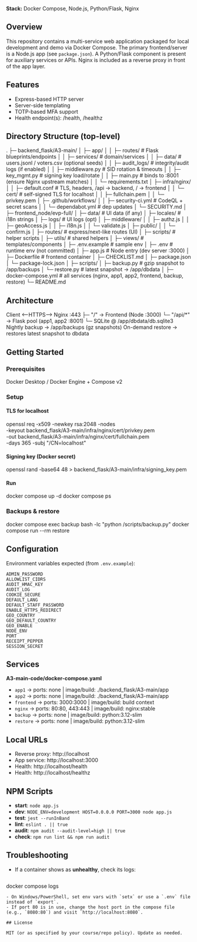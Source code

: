 **Stack:** Docker Compose, Node.js, Python/Flask, Nginx

## Overview

This repository contains a multi-service web application packaged for local development and demo via Docker Compose. The primary frontend/server is a Node.js app (see `package.json`). A Python/Flask component is present for auxiliary services or APIs. Nginx is included as a reverse proxy in front of the app layer.

## Features
- Express-based HTTP server
- Server-side templating
- TOTP-based MFA support
- Health endpoint(s): /health, /healthz

## Directory Structure (top-level)

.
├─ backend_flask/A3-main/
│  ├─ app/
│  │  ├─ routes/                 # Flask blueprints/endpoints
│  │  ├─ services/               # domain/services
│  │  ├─ data/                   # users.jsonl / voters.csv (optional seeds)
│  │  ├─ audit_logs/             # integrity/audit logs (if enabled)
│  │  ├─ middleware.py           # SID rotation & timeouts 
│  │  ├─ key_mgmt.py             # signing key load/rotate 
│  │  ├─ main.py                 # binds to :8001 (ensure Nginx upstream matches)
│  │  └─ requirements.txt
│  ├─ infra/nginx/
│  │  ├─ default.conf            # TLS, headers, /api -> backend, / -> frontend
│  │  └─ cert/                   # self-signed TLS for localhost
│  │     ├─ fullchain.pem
│  │     └─ privkey.pem
│  ├─ .github/workflows/
│  │  ├─ security-ci.yml         # CodeQL + secret scans 
│  │  └─ dependabot.yml          # dep updates 
│  └─ SECURITY.md
│
├─ frontend_node/evp-full/
│  ├─ data/                      # UI data (if any)
│  ├─ locales/                   # i18n strings
│  ├─ logs/                      # UI logs (opt)
│  ├─ middleware/
│  │  ├─ authz.js
│  │  ├─ geoAccess.js
│  │  ├─ i18n.js
│  │  └─ validate.js
│  ├─ public/
│  │  └─ confirm.js
│  ├─ routes/                    # express/next-like routes (UI)
│  ├─ scripts/                   # helper scripts
│  ├─ utils/                     # shared helpers
│  ├─ views/                     # templates/components
│  ├─ .env.example               # sample env
│  ├─ .env                       # runtime env (not committed)
│  ├─ app.js                     # Node entry (dev server :3000)
│  ├─ Dockerfile                 # frontend container
│  ├─ CHECKLIST.md
│  ├─ package.json
│  └─ package-lock.json
│
├─ scripts/
│  ├─ backup.py                  # gzip snapshot to /app/backups
│  └─ restore.py                 # latest snapshot -> /app/dbdata
│
├─ docker-compose.yml            # all services (nginx, app1, app2, frontend, backup, restore)
└─ README.md
## Architecture

Client  <--HTTPS-->  Nginx :443
                        ├─ "/"         -> Frontend (Node :3000)
                        └─ "/api/*"    -> Flask pool (app1, app2 :8001)
                                           └─ SQLite @ /app/dbdata/db.sqlite3
Nightly backup  -> /app/backups  (gz snapshots)
On-demand restore -> restores latest snapshot to dbdata

## Getting Started
### Prerequisites
Docker Desktop / Docker Engine + Compose v2

### Setup

#### TLS for localhost
openssl req -x509 -newkey rsa:2048 -nodes \
  -keyout backend_flask/A3-main/infra/nginx/cert/privkey.pem \
  -out    backend_flask/A3-main/infra/nginx/cert/fullchain.pem \
  -days 365 -subj "/CN=localhost"
  
#### Signing key (Docker secret)
openssl rand -base64 48 > backend_flask/A3-main/infra/signing_key.pem

#### Run
docker compose up -d
docker compose ps

### Backups & restore
docker compose exec backup bash -lc "python /scripts/backup.py"
docker compose run --rm restore

## Configuration

Environment variables expected (from `.env.example`):
```
ADMIN_PASSWORD
ALLOWLIST_CIDRS
AUDIT_HMAC_KEY
AUDIT_LOG
COOKIE_SECURE
DEFAULT_LANG
DEFAULT_STAFF_PASSWORD
ENABLE_HTTPS_REDIRECT
GEO_COUNTRY
GEO_DEFAULT_COUNTRY
GEO_ENABLE
NODE_ENV
PORT
RECEIPT_PEPPER
SESSION_SECRET
```

## Services

**A3-main-code/docker-compose.yaml**
- `app1` → ports: none | image/build: ./backend_flask/A3-main/app
- `app2` → ports: none | image/build: ./backend_flask/A3-main/app
- `frontend` → ports: 3000:3000 | image/build: build context
- `nginx` → ports: 80:80, 443:443 | image/build: nginx:stable
- `backup` → ports: none | image/build: python:3.12-slim
- `restore` → ports: none | image/build: python:3.12-slim

## Local URLs

- Reverse proxy: http://localhost
- App service: http://localhost:3000
- Health: http://localhost/health
- Health: http://localhost/healthz

## NPM Scripts

- **start**: `node app.js`
- **dev**: `NODE_ENV=development HOST=0.0.0.0 PORT=3000 node app.js`
- **test**: `jest --runInBand`
- **lint**: `eslint . || true`
- **audit**: `npm audit --audit-level=high || true`
- **check**: `npm run lint && npm run audit`

## Troubleshooting

- If a container shows as **unhealthy**, check its logs:
  ```bash
docker compose logs <service>
  ```
- On Windows/PowerShell, set env vars with `setx` or use a `.env` file instead of `export`.
- If port 80 is in use, change the host port in the compose file (e.g., `8080:80`) and visit `http://localhost:8080`.

## License

MIT (or as specified by your course/repo policy). Update as needed.
